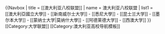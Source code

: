 {{Navbox
| title  = [[澳大利亚八校联盟]]
| name   = 澳大利亚八校联盟
| list1  = [[澳大利亞國立大學]] - [[新南威尔士大学]] - [[悉尼大學]] - [[昆士兰大学]] - [[墨尔本大学]] - [[蒙纳士大学|莫纳什大學]] - [[阿德莱德大学]] - [[西澳大学]]
}}<noinclude>
[[Category:大学联盟]]
[[Category:澳大利亚高校导航模板]]

</noinclude>